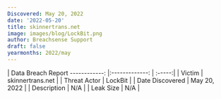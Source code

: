 ```yaml
---
Discovered: May 20, 2022
date: '2022-05-20'
title: skinnertrans.net
image: images/blog/LockBit.png
author: Breachsense Support
draft: false
yearmonths: 2022/may
---
```



| Data Breach Report
------------:   |:-------------:    | :-----:|
| Victim    | skinnertrans.net      | 
| Threat Actor    | LockBit      | 
| Date Discovered    | May 20, 2022      | 
| Description    | N/A      | 
| Leak Size    | N/A      | 

